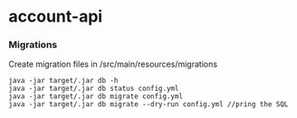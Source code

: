 # account-api

### Migrations

Create migration files in /src/main/resources/migrations

    java -jar target/.jar db -h
    java -jar target/.jar db status config.yml
    java -jar target/.jar db migrate config.yml
    java -jar target/.jar db migrate --dry-run config.yml //pring the SQL
